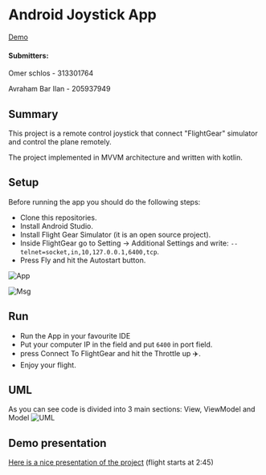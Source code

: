 # Android Joystick App

[Demo](https://youtu.be/lIkFrhPQ-Yg)

#### Submitters:
Omer schlos - 313301764

Avraham Bar Ilan - 205937949

## Summary
This project is a remote control joystick that connect "FlightGear" simulator and control the plane remotely.

The project implemented in MVVM architecture and written with kotlin.

## Setup
Before running the app you should do the following steps:
* Clone this repositories.
* Install Android Studio.
* Install Flight Gear Simulator (it is an open source project).
* Inside FlightGear go to Setting -> Additional Settings and write:
``--telnet=socket,in,10,127.0.0.1,6400,tcp``.
* Press Fly and hit the Autostart button.

![App](https://user-images.githubusercontent.com/60196825/123525379-dcc35180-d6d8-11eb-8a40-428ac9f3342f.png)

![Msg](https://user-images.githubusercontent.com/60196825/123525430-417eac00-d6d9-11eb-8c10-2e22e527ae12.png)

## Run
* Run the App in your favourite IDE
* Put your computer IP in the field and put ``6400`` in port field.
* press Connect To FlightGear and hit the Throttle up :airplane:.
* Enjoy your flight.

## UML
As you can see code is divided into 3 main sections: View, ViewModel and Model
![UML](https://user-images.githubusercontent.com/60196825/123525299-3a0ad300-d6d8-11eb-917c-306fd31477f5.jpg)

## Demo presentation
[Here is a nice presentation of the project](https://youtu.be/lIkFrhPQ-Yg)
(flight starts at 2:45)
